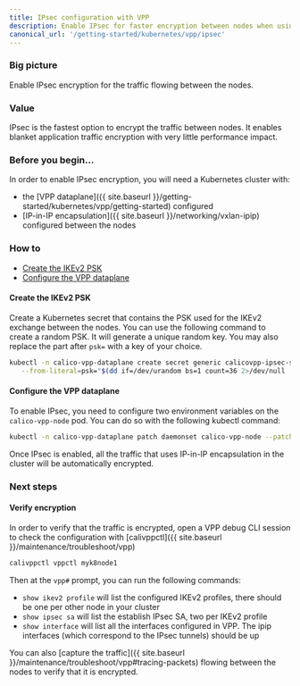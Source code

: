 ```yaml
---
title: IPsec configuration with VPP
description: Enable IPsec for faster encryption between nodes when using the VPP dataplane.
canonical_url: '/getting-started/kubernetes/vpp/ipsec'
---
```


### Big picture

Enable IPsec encryption for the traffic flowing between the nodes.

### Value

IPsec is the fastest option to encrypt the traffic between nodes. It enables blanket application traffic encryption with very little performance impact.

### Before you begin...

In order to enable IPsec encryption, you will need a Kubernetes cluster with:
- the [VPP dataplane]({{ site.baseurl }}/getting-started/kubernetes/vpp/getting-started) configured
- [IP-in-IP encapsulation]({{ site.baseurl }}/networking/vxlan-ipip) configured between the nodes

### How to

- [Create the IKEv2 PSK](#create-the-ikev2-psk)
- [Configure the VPP dataplane](#configure-the-vpp-dataplane)

#### Create the IKEv2 PSK

Create a Kubernetes secret that contains the PSK used for the IKEv2 exchange between the nodes. You can use the following command to create a random PSK. It will generate a unique random key. You may also replace the part after `psk=` with a key of your choice.
```bash
kubectl -n calico-vpp-dataplane create secret generic calicovpp-ipsec-secret \
   --from-literal=psk="$(dd if=/dev/urandom bs=1 count=36 2>/dev/null | base64)"
```

#### Configure the VPP dataplane

To enable IPsec, you need to configure two environment variables on the `calico-vpp-node` pod. You can do so with the following kubectl command:
````bash
kubectl -n calico-vpp-dataplane patch daemonset calico-vpp-node --patch "$(curl https://raw.githubusercontent.com/projectcalico/vpp-dataplane/{{site.vppbranch}}/yaml/patches/ipsec.yaml)"
````

Once IPsec is enabled, all the traffic that uses IP-in-IP encapsulation in the cluster will be automatically encrypted.

### Next steps

#### Verify encryption

In order to verify that the traffic is encrypted, open a VPP debug CLI session to check the configuration with [calivppctl]({{ site.baseurl }}/maintenance/troubleshoot/vpp)
```bash
calivppctl vppctl myk8node1
```
Then at the `vpp#` prompt, you can run the following commands:
- `show ikev2 profile` will list the configured IKEv2 profiles, there should be one per other node in your cluster
- `show ipsec sa` will list the establish IPsec SA, two per IKEv2 profile
- `show interface` will list all the interfaces configured in VPP. The ipip interfaces (which correspond to the IPsec tunnels) should be up

You can also [capture the traffic]({{ site.baseurl }}/maintenance/troubleshoot/vpp#tracing-packets) flowing between the nodes to verify that it is encrypted.
